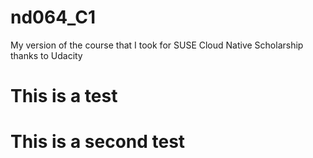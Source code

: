 # nd064_C1
My version of the course that I took for SUSE Cloud Native Scholarship thanks to Udacity


# This is a test
# This is a second test
